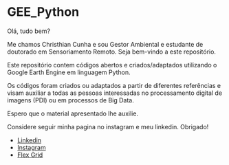 # GEE_Python

Olá, tudo bem?

Me chamos Christhian Cunha e sou Gestor Ambiental e estudante de doutorado em Sensoriamento Remoto. Seja bem-vindo a este repositório.

Este repositório contem códigos abertos e criados/adaptados utilizando o Google Earth Engine em linguagem Python.

Os códigos foram criados ou adaptados a partir de diferentes referências e visam auxiliar a todas as pessoas
interessadas no processamento digital de imagens (PDI) ou em processos de Big Data. 

Espero que o material apresentado lhe auxilie.

Considere seguir minha pagina no instagram e meu linkedin.
Obrigado!

* [Linkedin]('https://www.linkedin.com/in/christhian-santana-cunha-8a0424204/')
* [Instagram]('https://www.instagram.com/scriptsremote/')
* <a href=“http://exemplo.com/“>Flex Grid</a>
